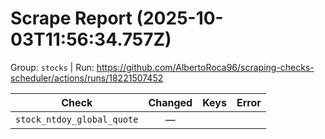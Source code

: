 # Scrape Report (2025-10-03T11:56:34.757Z)

Group: `stocks`  |  Run: https://github.com/AlbertoRoca96/scraping-checks-scheduler/actions/runs/18221507452

| Check | Changed | Keys | Error |
|---|:---:|:--|:--|
| `stock_ntdoy_global_quote` | — |  |  |
